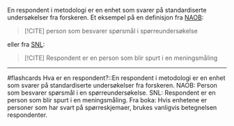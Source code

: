 En respondent i metodologi er en enhet som svarer på standardiserte undersøkelser fra forskeren. Et eksempel på en definisjon fra [NAOB](https://naob.no/ordbok/respondent):
> [!CITE] person som besvarer spørsmål i spørreundersøkelse

eller fra [SNL](https://snl.no/respondent_-_svarer_i_meningsm%C3%A5ling):
>[!CITE] Respondent er en person som blir spurt i en meningsmåling

---
#flashcards 
Hva er en respondent?::En respondent i metodologi er en enhet som svarer på standardiserte undersøkelser fra forskeren. NAOB: Person som besvarer spørsmål i en spørreundersøkelse. SNL: Respondent er en person som blir spurt i en meningsmåling. Fra boka: Hvis enhetene er personer som har svart på spørreskjemaer, brukes vanligvis betegnelsen respondenter.
<!--SR:!2025-04-22,15,290-->


